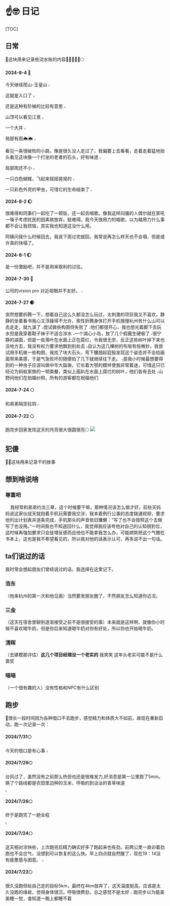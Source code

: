 # ☝️🤓 日记

[TOC]

## 日常
🎰这块用来记录些流水账的内容🌝🌑🌒🌓🌔🌕


#### 2024-8-4 🌝
今天继续爬山-玉皇山
<img src="https://pic.imgdb.cn/item/66b02220d9c307b7e9bbeafb.jpg" style="zoom: 30%" >

这就是入口了
<img src="https://pic.imgdb.cn/item/66b022b7d9c307b7e9bc8dad.jpg" style="zoom: 30%" >

还是这种有阶梯的比较有意思
<img src="https://pic.imgdb.cn/item/66b022ebd9c307b7e9bcb087.jpg" style="zoom: 30%">

山顶可以看见江景
<img src="https://pic.imgdb.cn/item/66b0236fd9c307b7e9bd1165.jpg" style="zoom: 30%" >

一个大井
<img src="https://pic.imgdb.cn/item/66b0238ed9c307b7e9bd2797.jpg" style="zoom: 30%">

局部有雨🌦️🌦️
<img src="https://pic.imgdb.cn/item/66b023aad9c307b7e9bd3d54.jpg" style="zoom: 30%">

看见一条很破败的小路，像是很久没人走过了，我偏要上去看看，走着走着猛地抬头看见这块像一个打坐的老者的石头，好有味道
<img src="https://pic.imgdb.cn/item/66b023c6d9c307b7e9bd4fc5.jpg" style="zoom: 30%">

局部雨还不小
<img src="https://pic.imgdb.cn/item/66b02446d9c307b7e9be7d74.jpg" style="zoom: 30%">

一只白色蝴蝶，飞起来摇摇晃晃的
<img src="https://pic.imgdb.cn/item/66b02648d9c307b7e9c5af79.jpg" style="zoom: 30%">

一只彩色外壳的甲虫，可惜它的生命结束了
<img src="https://pic.imgdb.cn/item/66b026e5d9c307b7e9c6fc41.jpg" style="zoom: 30%">

#### 2024-8-2 🌔
很难得和同事们一起吃了一顿饭，还一起去唱歌。像我这样闷骚的人偶尔就在家吼一嗓子考虑扰民的因素故放弃。挺难得。我今天很用力的唱歌，以为越用力什么事都不会让我烦恼，其实我也知道这没什么用。

阿姨问我什么时候回去，我说下周过完就回，我常说再怎么样天也不会塌，但是或许真的快塌了。

#### 2024-8-1 🌔
是一份激励吧，并不是用来取利的过往。

#### 2024-7-30 🌝

公司的vision pro 对近视眼并不友好。
<img src="https://pic.imgdb.cn/item/66a8bc31d9c307b7e9124212.jpg" style="zoom: 30%"   />


#### 2024-7-27 🌒
突然想要折腾一下，想着自己这么久都没怎么玩过，太刺激的项目我又不喜欢，静静的坐着看书我心又浮躁得不允许，索性折腾身体打开手机搜搜杭州有什么山可以去走走，就九溪了
<img src="https://pic.imgdb.cn/item/66a6e8b5d9c307b7e9981e3d.jpg" style="zoom: 30%"   />尝试做些构图但失败了
<img src="https://pic.imgdb.cn/item/66a6e8b0d9c307b7e998198d.jpg" style="zoom: 30%"   />他们都很开心，我也想光着脚下去玩水但是我穿着鞋子袜子不适合涉水
<img src="https://pic.imgdb.cn/item/66a6e8bcd9c307b7e9982455.jpg" style="zoom: 30%"   />一个湖心小岛，放了几个假鹿生硬极了
<img src="https://pic.imgdb.cn/item/66a6e8bad9c307b7e99821ff.jpg" style="zoom: 30%"   />很宁静的湖面，但是一些落叶在水面上正在腐烂，令我很无奈，反正这些树叶掉下来也没地方去，我没有权力要求他飘到别处去
<img src="https://pic.imgdb.cn/item/66a6e8c0d9c307b7e9982775.jpg" style="zoom: 30%"   />自认为这几棵树的布局有些微妙，我尝试用手机做一些构图，我找了块大石头，弯下腰翘起屁股发现这个姿态并不会给画面带来美感，于是气急败坏的随便拍了几下就继续往下走。
<img src="https://pic.imgdb.cn/item/66a6e8c5d9c307b7e9982bb1.jpg" style="zoom: 30%"   />是我小时候最想要得到的一种虫子应该叫做中华大扁锹，它长着大颚的模样使我非常着迷，可惜这只已经沦为蚂蚁家族的一顿美餐，类似上面趴在水面上腐烂的树叶，他们各有去处
<img src="https://pic.imgdb.cn/item/66a6ed8fd9c307b7e99da1d0.png" style="zoom: 30%"   />山野间他们在拍婚纱照，所有的游客都在祝福他们




#### 2024-7-24 🌕
和弟弟隔空拉钩
<img src="https://pic.imgdb.cn/item/66a1bd6bd9c307b7e9f5eb57.png" style="zoom: 30%"   />

#### 2024-7-22 🌕
跑完步回家发现这天的月亮很大很圆很亮🌕
<img src="https://pic.imgdb.cn/item/66a1bd07d9c307b7e9f596e0.png"   />


## 犯傻
😶‍🌫️这块用来记录干的挫事


## 想到啥说啥
### 尊重吧
&nbsp;&nbsp;&nbsp;&nbsp;我经常和弟弟约法三章，这个时候要干嘛，那种情况该怎么做才好。前些天妈妈说这家伙成天就抱着手机玩需要我交涉，我本着例行公事的态度拨通视频，要求他列出计划表并逐条完成，手机那头的声音依旧慵懒：“写了也不会按照这个去做写了也没用。”一时间我也不知道回什么，我觉得我应该夸他对自己的认知很到位，这时候再强加要求只会徒增反感而且他也不能拿我怎么办，可能顺势把这个气撒在书本上，这也是我不希望看见的，所以我对他的话表示认可，再多说不出一句话。



## ta们说过的话
我时常会想起朋友们曾经说过的话，我选择在这里记下。
### 浩东
（他来杭州的第一次和他见面）当然要发朋友圈了，不然朋友怎么知道你近况。

### 三金
（这天在宿舍里聊到逐渐接受之前不是很接受的事）本来就是这样啊，就像你小时候不喜欢喝牛奶，但是你后来知道喝牛奶对你有好处，所以你也开始喝牛奶。

### 清晖
（去建模那评估）**这几个项目经理没一个老实的** 我笑笑 这年头老实可能不是什么褒奖

### 喵喵
（一个很有趣的人）没有性格和NPC有什么区别




## 跑步

👣很长一段时间因为各种借口不去跑步，感觉精力和体质大不如前，故现在重新启动，跑一次记录一次：
#### **2024/7/31🌕**

今天的借口是有心事
<img src="https://pic.imgdb.cn/item/66aae68dd9c307b7e9cded56.jpg"  style="zoom: 33%;" />

#### **2024/7/29🌕**
台风过了，虽然没有之前那么热但也还是很难发力,好消息是第一公里跑了5min。换了个路线都是农田里边种的玉米，呼吸的到淡淡的青草味道

<img src="https://pic.imgdb.cn/item/66a84789d9c307b7e9aa1ab5.jpg"  style="zoom: 33%;" />

#### **2024/7/26🌕**
终于是跑完了一趟全程

<img src="https://pic.imgdb.cn/item/66a856ced9c307b7e9b5fc24.jpg"  style="zoom: 33%;" />

#### **2024/7/24🌕**
这天相对凉快些，上次跑完后精力确实好多了跑起来也有劲，前两公里一直卯着劲跑也不会岔气，没想到可以恢复的这么快。早上四点就自然醒了，现在19：14没有疲惫感与困意。
<img src="https://pic.imgdb.cn/item/66a1b91bd9c307b7e9f258c7.jpg"  style="zoom: 33%;" />

#### **2024/7/22🌕**
很久没跑但给自己定的目标5km，最终在4km放弃了，这天温度挺高，应该是太久没跑的缘故，觉得身体很沉，呼吸很费劲，总之感觉不是太好
<img src="https://pic.imgdb.cn/item/66a1b65ed9c307b7e9f02cce.jpg"  style="zoom: 33%;" />
跑完步以为能美美睡一觉，谁知道一晚上都睡不着
